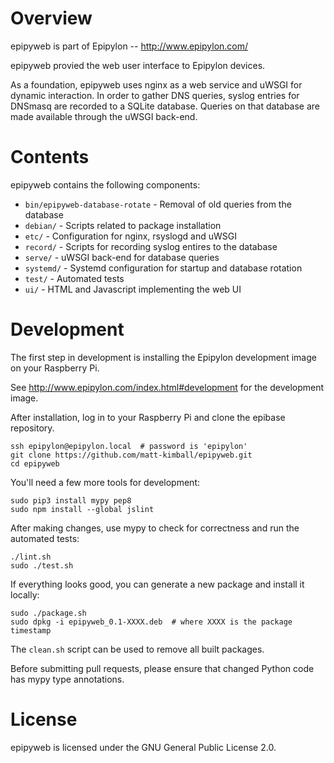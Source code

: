 # Overview

epipyweb is part of Epipylon -- http://www.epipylon.com/

epipyweb provied the web user interface to Epipylon devices.

As a foundation, epipyweb uses nginx as a web service and uWSGI
for dynamic interaction.  In order to gather DNS queries, syslog
entries for DNSmasq are recorded to a SQLite database.  Queries
on that database are made available through the uWSGI back-end.

# Contents

epipyweb contains the following components:

* `bin/epipyweb-database-rotate` - Removal of old queries from the database
* `debian/` - Scripts related to package installation
* `etc/` - Configuration for nginx, rsyslogd and uWSGI
* `record/` - Scripts for recording syslog entires to the database
* `serve/` - uWSGI back-end for database queries
* `systemd/` - Systemd configuration for startup and database rotation
* `test/` - Automated tests
* `ui/` - HTML and Javascript implementing the web UI

# Development

The first step in development is installing the Epipylon development
image on your Raspberry Pi.

See http://www.epipylon.com/index.html#development for the development
image.

After installation, log in to your Raspberry Pi and clone the epibase
repository.

    ssh epipylon@epipylon.local  # password is 'epipylon'
    git clone https://github.com/matt-kimball/epipyweb.git
    cd epipyweb

You'll need a few more tools for development:

    sudo pip3 install mypy pep8
    sudo npm install --global jslint

After making changes, use mypy to check for correctness and run the
automated tests:

    ./lint.sh
    sudo ./test.sh

If everything looks good, you can generate a new package and install it
locally:

    sudo ./package.sh
    sudo dpkg -i epipyweb_0.1-XXXX.deb  # where XXXX is the package timestamp

The `clean.sh` script can be used to remove all built packages.

Before submitting pull requests, please ensure that changed Python code has
mypy type annotations.

# License

epipyweb is licensed under the GNU General Public License 2.0.
